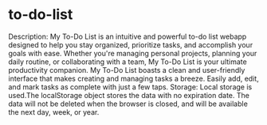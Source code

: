 # to-do-list
Description:
My To-Do List is an intuitive and powerful to-do list webapp designed to help you stay organized, prioritize tasks, and accomplish your goals with ease. Whether you're managing personal projects, planning your daily routine, or collaborating with a team, My To-Do List is your ultimate productivity companion.
My To-Do List boasts a clean and user-friendly interface that makes creating and managing tasks a breeze. Easily add, edit, and mark tasks as complete with just a few taps.
Storage:
Local storage is used.The localStorage object stores the data with no expiration date. The data will not be deleted when the browser is closed, and will be available the next day, week, or year.